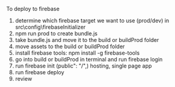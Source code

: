 To deploy to firebase
1) determine which firebase target we want to use (prod/dev) in src\config\firebaseInitializer
2) npm run prod to create bundle.js
3) take bundle.js and move it to the build or buildProd folder
4) move assets to the build or buildProd folder
5) install firebase tools: npm install -g firebase-tools 
6) go into build or buildProd in terminal and run firebase login
7) run firebase init (public": "/",) hosting, single page app
8) run firebase deploy
9) review